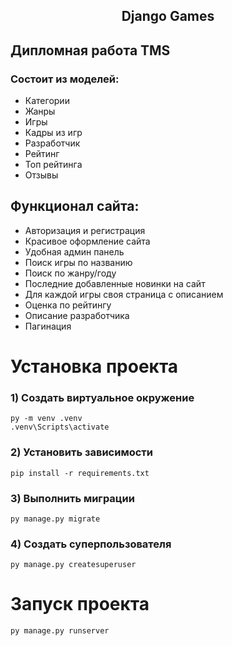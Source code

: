 <h2 align="center">Django Games</h2>

## Дипломная работа TMS

### Состоит из моделей:

- Категории
- Жанры
- Игры
- Кадры из игр
- Разработчик
- Рейтинг
- Топ рейтинга
- Отзывы

## Функционал сайта:

- Авторизация и регистрация
- Красивое оформление сайта
- Удобная админ панель
- Поиск игры по названию
- Поиск по жанру/году
- Последние добавленные новинки на сайт
- Для каждой игры своя страница с описанием
- Оценка по рейтингу
- Описание разработчика
- Пагинация

# Установка проекта

### 1) Создать виртуальное окружение

    py -m venv .venv
    .venv\Scripts\activate

### 2) Установить зависимости

    pip install -r requirements.txt

### 3) Выполнить миграции

    py manage.py migrate    

### 4) Создать суперпользователя

    py manage.py createsuperuser

# Запуск проекта

    py manage.py runserver

